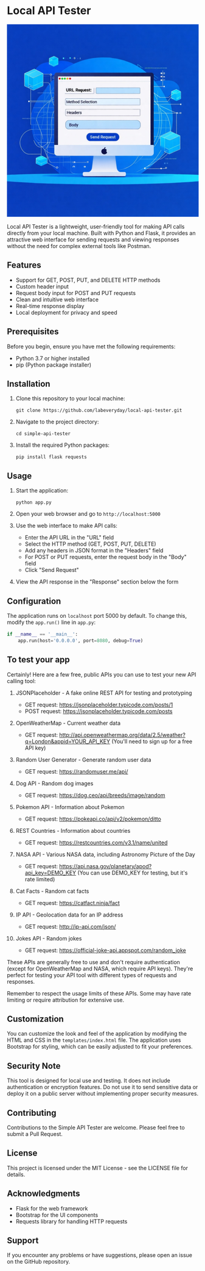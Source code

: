 # Local API Tester

![exmaple](./images/example.jpeg)

Local API Tester is a lightweight, user-friendly tool for making API calls directly from your local machine. Built with Python and Flask, it provides an attractive web interface for sending requests and viewing responses without the need for complex external tools like Postman.

## Features

- Support for GET, POST, PUT, and DELETE HTTP methods
- Custom header input
- Request body input for POST and PUT requests
- Clean and intuitive web interface
- Real-time response display
- Local deployment for privacy and speed

## Prerequisites

Before you begin, ensure you have met the following requirements:

- Python 3.7 or higher installed
- pip (Python package installer)

## Installation

1. Clone this repository to your local machine:
   ```
   git clone https://github.com/labeveryday/local-api-tester.git
   ```

2. Navigate to the project directory:
   ```
   cd simple-api-tester
   ```

3. Install the required Python packages:
   ```
   pip install flask requests
   ```

## Usage

1. Start the application:
   ```
   python app.py
   ```

2. Open your web browser and go to `http://localhost:5000`

3. Use the web interface to make API calls:
   - Enter the API URL in the "URL" field
   - Select the HTTP method (GET, POST, PUT, DELETE)
   - Add any headers in JSON format in the "Headers" field
   - For POST or PUT requests, enter the request body in the "Body" field
   - Click "Send Request"

4. View the API response in the "Response" section below the form

## Configuration

The application runs on `localhost` port 5000 by default. To change this, modify the `app.run()` line in `app.py`:

```python
if __name__ == '__main__':
    app.run(host='0.0.0.0', port=8080, debug=True)
```

## To test your app

Certainly! Here are a few free, public APIs you can use to test your new API calling tool:

1. JSONPlaceholder - A fake online REST API for testing and prototyping
   - GET request: https://jsonplaceholder.typicode.com/posts/1
   - POST request: https://jsonplaceholder.typicode.com/posts

2. OpenWeatherMap - Current weather data
   - GET request: http://api.openweathermap.org/data/2.5/weather?q=London&appid=YOUR_API_KEY
   (You'll need to sign up for a free API key)

3. Random User Generator - Generate random user data
   - GET request: https://randomuser.me/api/

4. Dog API - Random dog images
   - GET request: https://dog.ceo/api/breeds/image/random

5. Pokemon API - Information about Pokemon
   - GET request: https://pokeapi.co/api/v2/pokemon/ditto

6. REST Countries - Information about countries
   - GET request: https://restcountries.com/v3.1/name/united

7. NASA API - Various NASA data, including Astronomy Picture of the Day
   - GET request: https://api.nasa.gov/planetary/apod?api_key=DEMO_KEY
   (You can use DEMO_KEY for testing, but it's rate limited)

8. Cat Facts - Random cat facts
   - GET request: https://catfact.ninja/fact

9. IP API - Geolocation data for an IP address
   - GET request: http://ip-api.com/json/

10. Jokes API - Random jokes
    - GET request: https://official-joke-api.appspot.com/random_joke

These APIs are generally free to use and don't require authentication (except for OpenWeatherMap and NASA, which require API keys). They're perfect for testing your API tool with different types of requests and responses.

Remember to respect the usage limits of these APIs. Some may have rate limiting or require attribution for extensive use.

## Customization

You can customize the look and feel of the application by modifying the HTML and CSS in the `templates/index.html` file. The application uses Bootstrap for styling, which can be easily adjusted to fit your preferences.

## Security Note

This tool is designed for local use and testing. It does not include authentication or encryption features. Do not use it to send sensitive data or deploy it on a public server without implementing proper security measures.

## Contributing

Contributions to the Simple API Tester are welcome. Please feel free to submit a Pull Request.

## License

This project is licensed under the MIT License - see the LICENSE file for details.

## Acknowledgments

- Flask for the web framework
- Bootstrap for the UI components
- Requests library for handling HTTP requests

## Support

If you encounter any problems or have suggestions, please open an issue on the GitHub repository.
